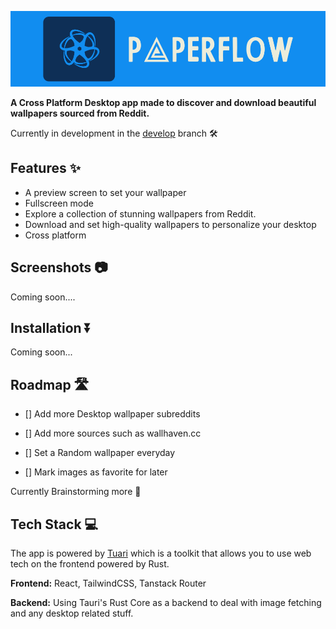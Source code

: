 
![Logo](https://raw.githubusercontent.com/briantwene/paperflow/main/icons/Base%20logo%20with%20background.svg)





**A Cross Platform Desktop app made to discover and download beautiful wallpapers sourced from Reddit.**

Currently in development in the [develop]() branch 🛠️


## Features ✨

- A preview screen to set your wallpaper
- Fullscreen mode
- Explore a collection of stunning wallpapers from Reddit.
- Download and set high-quality wallpapers to personalize your desktop
- Cross platform
## Screenshots 📷

Coming soon....


## Installation ⏬

Coming soon...
    
## Roadmap 🛣️

- [] Add more Desktop wallpaper subreddits

- [] Add more sources such as wallhaven.cc

- [] Set a Random wallpaper everyday 

- [] Mark images as favorite for later

Currently Brainstorming more 🧠


## Tech Stack 💻
The app is powered by [Tuari](https://github.com/tauri-apps/tauri) which is a toolkit that allows you to use web tech on the frontend powered by Rust.

**Frontend:** React, TailwindCSS, Tanstack Router

**Backend:** Using Tauri's Rust Core as a backend to deal with image fetching and any desktop related stuff.

